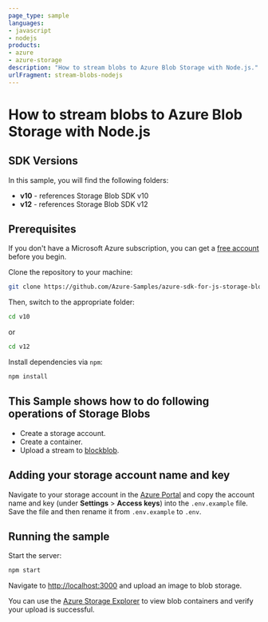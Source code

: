```yaml
---
page_type: sample
languages:
- javascript
- nodejs
products:
- azure
- azure-storage
description: "How to stream blobs to Azure Blob Storage with Node.js."
urlFragment: stream-blobs-nodejs
---
```


# How to stream blobs to Azure Blob Storage with Node.js

## SDK Versions
In this sample, you will find the following folders:

* **v10** - references Storage Blob SDK v10
* **v12** - references Storage Blob SDK v12

## Prerequisites
If you don't have a Microsoft Azure subscription, you can get a [free account] before you begin.

Clone the repository to your machine:

```bash
git clone https://github.com/Azure-Samples/azure-sdk-for-js-storage-blob-stream-nodejs-v10.git
```

Then, switch to the appropriate folder:

```bash
cd v10
```

or

```bash
cd v12
```

Install dependencies via `npm`:

```bash
npm install
```

## This Sample shows how to do following operations of Storage Blobs
* Create a storage account.
* Create a container.
* Upload a stream to [blockblob].

## Adding your storage account name and key
Navigate to your storage account in the [Azure Portal] and copy the account name and key (under **Settings** > **Access keys**) into the `.env.example` file. Save the file and then rename it from `.env.example` to `.env`.

## Running the sample
Start the server:

```bash
npm start
```

Navigate to [http://localhost:3000] and upload an image to blob storage.

You can use the [Azure Storage Explorer] to view blob containers and verify your upload is successful.

<!-- LINKS -->
[blockblob]: https://docs.microsoft.com/en-us/rest/api/storageservices/understanding-block-blobs--append-blobs--and-page-blobs
[Azure Portal]: https://portal.azure.com
[http://localhost:3000]: http://localhost:3000
[Azure Storage Explorer]: https://azure.microsoft.com/features/storage-explorer/
[free account]: http://go.microsoft.com/fwlink/?LinkId=330212
